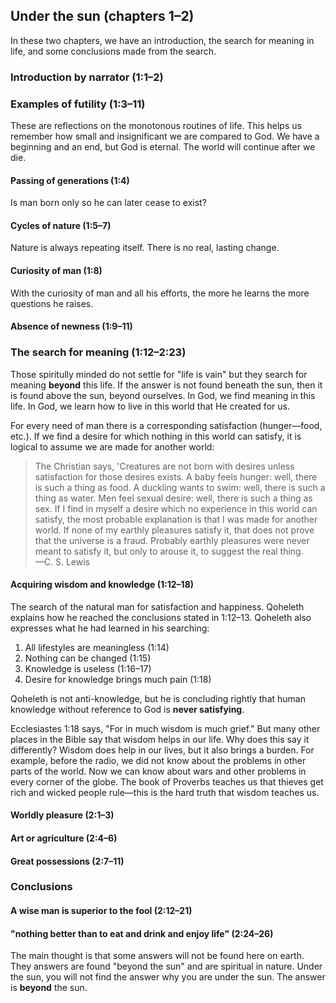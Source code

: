 ## Under the sun (chapters 1–2)

In these two chapters, we have an introduction, the search for meaning in life, and some conclusions made from the search.

### Introduction by narrator (1:1–2)

### Examples of futility (1:3–11)

These are reflections on the monotonous routines of life. This helps us remember how small and insignificant we are compared to God. We have a beginning and an end, but God is eternal. The world will continue after we die.

#### Passing of generations (1:4)

Is man born only so he can later cease to exist?

#### Cycles of nature (1:5–7)

Nature is always repeating itself. There is no real, lasting change.

#### Curiosity of man (1:8)

With the curiosity of man and all his efforts, the more he learns the more questions he raises.

#### Absence of newness (1:9–11)

### The search for meaning (1:12–2:23)

Those spiritully minded do not settle for "life is vain" but they search for meaning **beyond** this life. If the answer is not found beneath the sun, then it is found above the sun, beyond ourselves. In God, we find meaning in this life. In God, we learn how to live in this world that He created for us.

For every need of man there is a corresponding satisfaction (hunger—food, etc.). If we find a desire for which nothing in this world can satisfy, it is logical to assume we are made for another world:

> The Christian says, 'Creatures are not born with desires unless satisfaction for those desires exists. A baby feels hunger: well, there is such a thing as food. A duckling wants to swim: well, there is such a thing as water. Men feel sexual desire: well, there is such a thing as sex. If I find in myself a desire which no experience in this world can satisfy, the most probable explanation is that I was made for another world. If none of my earthly pleasures satisfy it, that does not prove that the universe is a fraud. Probably earthly pleasures were never meant to satisfy it, but only to arouse it, to suggest the real thing.  
>—C. S. Lewis

#### Acquiring wisdom and knowledge (1:12–18)

The search of the natural man for satisfaction and happiness. Qoheleth explains how he reached the conclusions stated in 1:12–13. Qoheleth also expresses what he had learned in his searching:

1. All lifestyles are meaningless (1:14)
2. Nothing can be changed (1:15)
3. Knowledge is useless (1:16–17)
4. Desire for knowledge brings much pain (1:18) 

Qoheleth is not anti-knowledge, but he is concluding rightly that human knowledge without reference to God is **never satisfying**.

Ecclesiastes 1:18 says, "For in much wisdom is much grief." But many other places in the Bible say that wisdom helps in our life. Why does this say it differently? Wisdom does help in our lives, but it also brings a burden. For example, before the radio, we did not know about the problems in other parts of the world. Now we can know about wars and other problems in every corner of the globe. The book of Proverbs teaches us that thieves get rich and wicked people rule&mdash;this is the hard truth that wisdom teaches us.

#### Worldly pleasure (2:1–3)

#### Art or agriculture (2:4–6)

#### Great possessions (2:7–11)

### Conclusions

#### A wise man is superior to the fool (2:12–21)

#### "nothing better than to eat and drink and enjoy life" (2:24–26)

The main thought is that some answers will not be found here on earth. They answers are found "beyond the sun" and are spiritual in nature. Under the sun, you will not find the answer why you are under the sun. The answer is **beyond** the sun.

